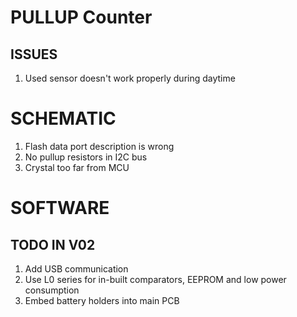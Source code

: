 
# PULLUP Counter

## ISSUES

1. Used sensor doesn't work properly during daytime

# SCHEMATIC

1. Flash data port description is wrong
2. No pullup resistors in I2C bus
3. Crystal too far from MCU

# SOFTWARE

## TODO IN V02

1. Add USB communication
2. Use L0 series for in-built comparators, EEPROM and low power consumption
3. Embed battery holders into main PCB
